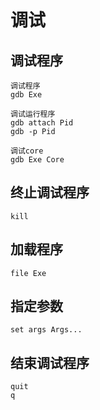 # 调试

## 调试程序

    调试程序
    gdb Exe

    调试运行程序
    gdb attach Pid
    gdb -p Pid

    调试core
    gdb Exe Core

## 终止调试程序

    kill

## 加载程序

    file Exe

## 指定参数

    set args Args...

## 结束调试程序

    quit
    q
